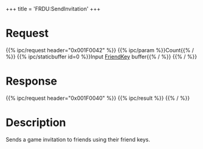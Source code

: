 +++
title = 'FRDU:SendInvitation'
+++

# Request

{{% ipc/request header="0x001F0042" %}}
{{% ipc/param %}}Count{{% / %}}
{{% ipc/staticbuffer id=0 %}}Input [FriendKey](Friend_Services#friendkey "wikilink") buffer{{% / %}}
{{% / %}}

# Response

{{% ipc/request header="0x001F0040" %}}
{{% ipc/result %}}
{{% / %}}

# Description

Sends a game invitation to friends using their friend keys.
